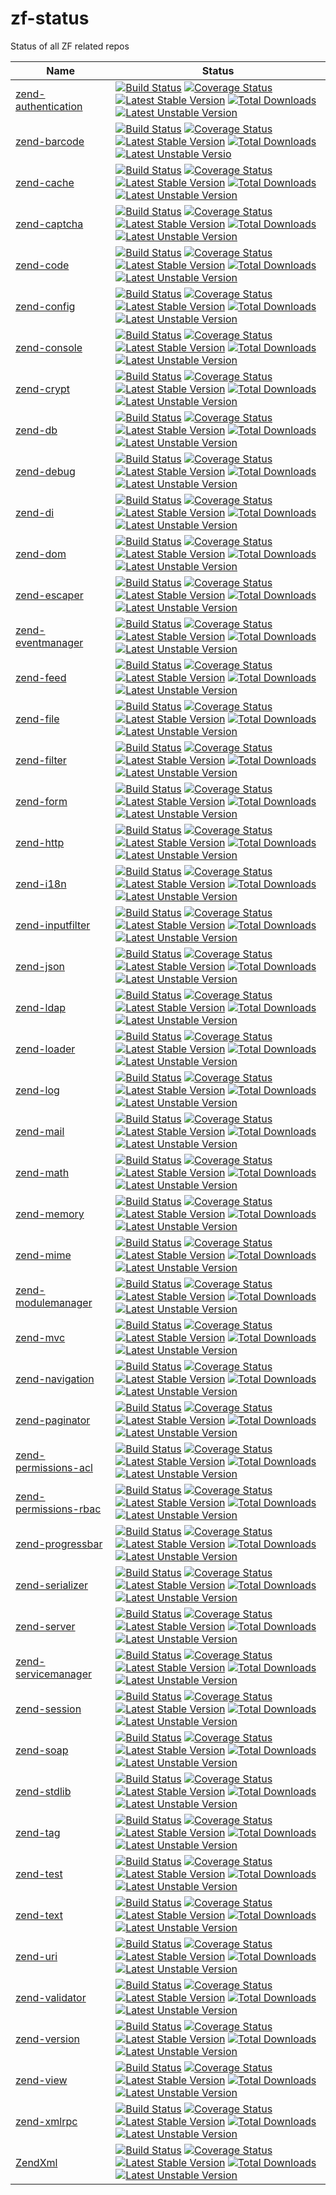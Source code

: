# zf-status
Status of all ZF related repos

| Name | Status          |
| ------------- | ----------- |
| [zend-authentication](https://github.com/zendframework/zend-authentication) | [![Build Status](https://secure.travis-ci.org/zendframework/zend-authentication.svg?branch=master)](https://secure.travis-ci.org/zendframework/zend-authentication) [![Coverage Status](https://coveralls.io/repos/zendframework/zend-authentication/badge.svg?branch=master)](https://coveralls.io/r/zendframework/zend-authentication?branch=master) [![Latest Stable Version](https://poser.pugx.org/zendframework/zend-authentication/v/stable)](https://packagist.org/packages/zendframework/zend-authentication) [![Total Downloads](https://poser.pugx.org/zendframework/zend-authentication/downloads)](https://packagist.org/packages/zendframework/zend-authentication) [![Latest Unstable Version](https://poser.pugx.org/zendframework/zend-authentication/v/unstable)](https://packagist.org/packages/zendframework/zend-authentication) |
| [zend-barcode](https://github.com/zendframework/zend-barcode) | [![Build Status](https://secure.travis-ci.org/zendframework/zend-barcode.svg?branch=master)](https://secure.travis-ci.org/zendframework/zend-barcode) [![Coverage Status](https://coveralls.io/repos/zendframework/zend-barcode/badge.svg?branch=master)](https://coveralls.io/r/zendframework/zend-barcode?branch=master) [![Latest Stable Version](https://poser.pugx.org/zendframework/zend-barcode/v/stable)](https://packagist.org/packages/zendframework/zend-barcode) [![Total Downloads](https://poser.pugx.org/zendframework/zend-barcode/downloads)](https://packagist.org/packages/zendframework/zend-barcode) [![Latest Unstable Versio ](https://poser.pugx.org/zendframework/zend-barcode/v/unstable)](https://packagist.org/packages/zendframework/zend-barcode) |
| [zend-cache](https://github.com/zendframework/zend-cache) | [![Build Status](https://secure.travis-ci.org/zendframework/zend-cache.svg?branch=master)](https://secure.travis-ci.org/zendframework/zend-cache) [![Coverage Status](https://coveralls.io/repos/zendframework/zend-cache/badge.svg?branch=master)](https://coveralls.io/r/zendframework/zend-cache?branch=master) [![Latest Stable Version](https://poser.pugx.org/zendframework/zend-cache/v/stable)](https://packagist.org/packages/zendframework/zend-cache) [![Total Downloads](https://poser.pugx.org/zendframework/zend-cache/downloads)](https://packagist.org/packages/zendframework/zend-cache) [![Latest Unstable Version](https://poser.pugx.org/zendframework/zend-cache/v/unstable)](https://packagist.org/packages/zendframework/zend-cache) |
| [zend-captcha](https://github.com/zendframework/zend-captcha) | [![Build Status](https://secure.travis-ci.org/zendframework/zend-captcha.svg?branch=master)](https://secure.travis-ci.org/zendframework/zend-captcha) [![Coverage Status](https://coveralls.io/repos/zendframework/zend-captcha/badge.svg?branch=master)](https://coveralls.io/r/zendframework/zend-captcha?branch=master) [![Latest Stable Version](https://poser.pugx.org/zendframework/zend-captcha/v/stable)](https://packagist.org/packages/zendframework/zend-captcha) [![Total Downloads](https://poser.pugx.org/zendframework/zend-captcha/downloads)](https://packagist.org/packages/zendframework/zend-captcha) [![Latest Unstable Version](https://poser.pugx.org/zendframework/zend-captcha/v/unstable)](https://packagist.org/packages/zendframework/zend-captcha) |
| [zend-code](https://github.com/zendframework/zend-code) | [![Build Status](https://secure.travis-ci.org/zendframework/zend-code.svg?branch=master)](https://secure.travis-ci.org/zendframework/zend-code) [![Coverage Status](https://coveralls.io/repos/zendframework/zend-code/badge.svg?branch=master)](https://coveralls.io/r/zendframework/zend-code?branch=master) [![Latest Stable Version](https://poser.pugx.org/zendframework/zend-code/v/stable)](https://packagist.org/packages/zendframework/zend-code) [![Total Downloads](https://poser.pugx.org/zendframework/zend-code/downloads)](https://packagist.org/packages/zendframework/zend-code) [![Latest Unstable Version](https://poser.pugx.org/zendframework/zend-code/v/unstable)](https://packagist.org/packages/zendframework/zend-code) |
| [zend-config](https://github.com/zendframework/zend-config) | [![Build Status](https://secure.travis-ci.org/zendframework/zend-config.svg?branch=master)](https://secure.travis-ci.org/zendframework/zend-config) [![Coverage Status](https://coveralls.io/repos/zendframework/zend-config/badge.svg?branch=master)](https://coveralls.io/r/zendframework/zend-config?branch=master) [![Latest Stable Version](https://poser.pugx.org/zendframework/zend-config/v/stable)](https://packagist.org/packages/zendframework/zend-config) [![Total Downloads](https://poser.pugx.org/zendframework/zend-config/downloads)](https://packagist.org/packages/zendframework/zend-config) [![Latest Unstable Version](https://poser.pugx.org/zendframework/zend-config/v/unstable)](https://packagist.org/packages/zendframework/zend-config) |
| [zend-console](https://github.com/zendframework/zend-console) | [![Build Status](https://secure.travis-ci.org/zendframework/zend-console.svg?branch=master)](https://secure.travis-ci.org/zendframework/zend-console) [![Coverage Status](https://coveralls.io/repos/zendframework/zend-console/badge.svg?branch=master)](https://coveralls.io/r/zendframework/zend-console?branch=master) [![Latest Stable Version](https://poser.pugx.org/zendframework/zend-console/v/stable)](https://packagist.org/packages/zendframework/zend-console) [![Total Downloads](https://poser.pugx.org/zendframework/zend-console/downloads)](https://packagist.org/packages/zendframework/zend-console) [![Latest Unstable Version](https://poser.pugx.org/zendframework/zend-console/v/unstable)](https://packagist.org/packages/zendframework/zend-console) |
| [zend-crypt](https://github.com/zendframework/zend-crypt) | [![Build Status](https://secure.travis-ci.org/zendframework/zend-crypt.svg?branch=master)](https://secure.travis-ci.org/zendframework/zend-crypt) [![Coverage Status](https://coveralls.io/repos/zendframework/zend-crypt/badge.svg?branch=master)](https://coveralls.io/r/zendframework/zend-crypt?branch=master) [![Latest Stable Version](https://poser.pugx.org/zendframework/zend-crypt/v/stable)](https://packagist.org/packages/zendframework/zend-crypt) [![Total Downloads](https://poser.pugx.org/zendframework/zend-crypt/downloads)](https://packagist.org/packages/zendframework/zend-crypt) [![Latest Unstable Version](https://poser.pugx.org/zendframework/zend-crypt/v/unstable)](https://packagist.org/packages/zendframework/zend-crypt) |
| [zend-db](https://github.com/zendframework/zend-db) | [![Build Status](https://secure.travis-ci.org/zendframework/zend-db.svg?branch=master)](https://secure.travis-ci.org/zendframework/zend-db) [![Coverage Status](https://coveralls.io/repos/zendframework/zend-db/badge.svg?branch=master)](https://coveralls.io/r/zendframework/zend-db?branch=master) [![Latest Stable Version](https://poser.pugx.org/zendframework/zend-db/v/stable)](https://packagist.org/packages/zendframework/zend-db) [![Total Downloads](https://poser.pugx.org/zendframework/zend-db/downloads)](https://packagist.org/packages/zendframework/zend-db) [![Latest Unstable Version](https://poser.pugx.org/zendframework/zend-db/v/unstable)](https://packagist.org/packages/zendframework/zend-db) |
| [zend-debug](https://github.com/zendframework/zend-debug) | [![Build Status](https://secure.travis-ci.org/zendframework/zend-debug.svg?branch=master)](https://secure.travis-ci.org/zendframework/zend-debug) [![Coverage Status](https://coveralls.io/repos/zendframework/zend-debug/badge.svg?branch=master)](https://coveralls.io/r/zendframework/zend-debug?branch=master) [![Latest Stable Version](https://poser.pugx.org/zendframework/zend-debug/v/stable)](https://packagist.org/packages/zendframework/zend-debug) [![Total Downloads](https://poser.pugx.org/zendframework/zend-debug/downloads)](https://packagist.org/packages/zendframework/zend-debug) [![Latest Unstable Version](https://poser.pugx.org/zendframework/zend-debug/v/unstable)](https://packagist.org/packages/zendframework/zend-debug) |
| [zend-di](https://github.com/zendframework/zend-di) | [![Build Status](https://secure.travis-ci.org/zendframework/zend-di.svg?branch=master)](https://secure.travis-ci.org/zendframework/zend-di) [![Coverage Status](https://coveralls.io/repos/zendframework/zend-di/badge.svg?branch=master)](https://coveralls.io/r/zendframework/zend-di?branch=master) [![Latest Stable Version](https://poser.pugx.org/zendframework/zend-debug/v/stable)](https://packagist.org/packages/zendframework/zend-debug) [![Total Downloads](https://poser.pugx.org/zendframework/zend-debug/downloads)](https://packagist.org/packages/zendframework/zend-debug) [![Latest Unstable Version](https://poser.pugx.org/zendframework/zend-debug/v/unstable)](https://packagist.org/packages/zendframework/zend-debug) |
| [zend-dom](https://github.com/zendframework/zend-dom) | [![Build Status](https://secure.travis-ci.org/zendframework/zend-dom.svg?branch=master)](https://secure.travis-ci.org/zendframework/zend-dom) [![Coverage Status](https://coveralls.io/repos/zendframework/zend-dom/badge.svg?branch=master)](https://coveralls.io/r/zendframework/zend-dom?branch=master) [![Latest Stable Version](https://poser.pugx.org/zendframework/zend-di/v/stable)](https://packagist.org/packages/zendframework/zend-di) [![Total Downloads](https://poser.pugx.org/zendframework/zend-di/downloads)](https://packagist.org/packages/zendframework/zend-di) [![Latest Unstable Version](https://poser.pugx.org/zendframework/zend-di/v/unstable)](https://packagist.org/packages/zendframework/zend-di) |
| [zend-escaper](https://github.com/zendframework/zend-escaper) | [![Build Status](https://secure.travis-ci.org/zendframework/zend-escaper.svg?branch=master)](https://secure.travis-ci.org/zendframework/zend-escaper) [![Coverage Status](https://coveralls.io/repos/zendframework/zend-escaper/badge.svg?branch=master)](https://coveralls.io/r/zendframework/zend-escaper?branch=master) [![Latest Stable Version](https://poser.pugx.org/zendframework/zend-escaper/v/stable)](https://packagist.org/packages/zendframework/zend-escaper) [![Total Downloads](https://poser.pugx.org/zendframework/zend-escaper/downloads)](https://packagist.org/packages/zendframework/zend-escaper) [![Latest Unstable Version](https://poser.pugx.org/zendframework/zend-escaper/v/unstable)](https://packagist.org/packages/zendframework/zend-escaper) |
| [zend-eventmanager](https://github.com/zendframework/zend-eventmanager) | [![Build Status](https://secure.travis-ci.org/zendframework/zend-eventmanager.svg?branch=master)](https://secure.travis-ci.org/zendframework/zend-eventmanager) [![Coverage Status](https://coveralls.io/repos/zendframework/zend-eventmanager/badge.svg?branch=master)](https://coveralls.io/r/zendframework/zend-eventmanager?branch=master) [![Latest Stable Version](https://poser.pugx.org/zendframework/zend-escaper/v/stable)](https://packagist.org/packages/zendframework/zend-escaper) [![Total Downloads](https://poser.pugx.org/zendframework/zend-escaper/downloads)](https://packagist.org/packages/zendframework/zend-escaper) [![Latest Unstable Version](https://poser.pugx.org/zendframework/zend-escaper/v/unstable)](https://packagist.org/packages/zendframework/zend-escaper) |
| [zend-feed](https://github.com/zendframework/zend-feed) | [![Build Status](https://secure.travis-ci.org/zendframework/zend-feed.svg?branch=master)](https://secure.travis-ci.org/zendframework/zend-feed) [![Coverage Status](https://coveralls.io/repos/zendframework/zend-feed/badge.svg?branch=master)](https://coveralls.io/r/zendframework/zend-feed?branch=master) [![Latest Stable Version](https://poser.pugx.org/zendframework/zend-feed/v/stable)](https://packagist.org/packages/zendframework/zend-feed) [![Total Downloads](https://poser.pugx.org/zendframework/zend-feed/downloads)](https://packagist.org/packages/zendframework/zend-feed) [![Latest Unstable Version](https://poser.pugx.org/zendframework/zend-feed/v/unstable)](https://packagist.org/packages/zendframework/zend-feed) |
| [zend-file](https://github.com/zendframework/zend-file) | [![Build Status](https://secure.travis-ci.org/zendframework/zend-file.svg?branch=master)](https://secure.travis-ci.org/zendframework/zend-file) [![Coverage Status](https://coveralls.io/repos/zendframework/zend-file/badge.svg?branch=master)](https://coveralls.io/r/zendframework/zend-file?branch=master) [![Latest Stable Version](https://poser.pugx.org/zendframework/zend-file/v/stable)](https://packagist.org/packages/zendframework/zend-file) [![Total Downloads](https://poser.pugx.org/zendframework/zend-file/downloads)](https://packagist.org/packages/zendframework/zend-file) [![Latest Unstable Version](https://poser.pugx.org/zendframework/zend-file/v/unstable)](https://packagist.org/packages/zendframework/zend-file) |
| [zend-filter](https://github.com/zendframework/zend-filter) | [![Build Status](https://secure.travis-ci.org/zendframework/zend-filter.svg?branch=master)](https://secure.travis-ci.org/zendframework/zend-filter) [![Coverage Status](https://coveralls.io/repos/zendframework/zend-filter/badge.svg?branch=master)](https://coveralls.io/r/zendframework/zend-filter?branch=master) [![Latest Stable Version](https://poser.pugx.org/zendframework/zend-filter/v/stable)](https://packagist.org/packages/zendframework/zend-filter) [![Total Downloads](https://poser.pugx.org/zendframework/zend-filter/downloads)](https://packagist.org/packages/zendframework/zend-filter) [![Latest Unstable Version](https://poser.pugx.org/zendframework/zend-filter/v/unstable)](https://packagist.org/packages/zendframework/zend-filter) |
| [zend-form](https://github.com/zendframework/zend-form) | [![Build Status](https://secure.travis-ci.org/zendframework/zend-form.svg?branch=master)](https://secure.travis-ci.org/zendframework/zend-form) [![Coverage Status](https://coveralls.io/repos/zendframework/zend-form/badge.svg?branch=master)](https://coveralls.io/r/zendframework/zend-form?branch=master) [![Latest Stable Version](https://poser.pugx.org/zendframework/zend-filter/v/stable)](https://packagist.org/packages/zendframework/zend-filter) [![Total Downloads](https://poser.pugx.org/zendframework/zend-filter/downloads)](https://packagist.org/packages/zendframework/zend-filter) [![Latest Unstable Version](https://poser.pugx.org/zendframework/zend-filter/v/unstable)](https://packagist.org/packages/zendframework/zend-filter) |
| [zend-http](https://github.com/zendframework/zend-http) | [![Build Status](https://secure.travis-ci.org/zendframework/zend-http.svg?branch=master)](https://secure.travis-ci.org/zendframework/zend-http) [![Coverage Status](https://coveralls.io/repos/zendframework/zend-http/badge.svg?branch=master)](https://coveralls.io/r/zendframework/zend-http?branch=master) [![Latest Stable Version](https://poser.pugx.org/zendframework/zend-http/v/stable)](https://packagist.org/packages/zendframework/zend-http) [![Total Downloads](https://poser.pugx.org/zendframework/zend-http/downloads)](https://packagist.org/packages/zendframework/zend-http) [![Latest Unstable Version](https://poser.pugx.org/zendframework/zend-http/v/unstable)](https://packagist.org/packages/zendframework/zend-http) |
| [zend-i18n](https://github.com/zendframework/zend-i18n) | [![Build Status](https://secure.travis-ci.org/zendframework/zend-i18n.svg?branch=master)](https://secure.travis-ci.org/zendframework/zend-i18n) [![Coverage Status](https://coveralls.io/repos/zendframework/zend-i18n/badge.svg?branch=master)](https://coveralls.io/r/zendframework/zend-i18n?branch=master) [![Latest Stable Version](https://poser.pugx.org/zendframework/zend-i18n/v/stable)](https://packagist.org/packages/zendframework/zend-i18n) [![Total Downloads](https://poser.pugx.org/zendframework/zend-i18n/downloads)](https://packagist.org/packages/zendframework/zend-i18n) [![Latest Unstable Version](https://poser.pugx.org/zendframework/zend-i18n/v/unstable)](https://packagist.org/packages/zendframework/zend-i18n) |
| [zend-inputfilter](https://github.com/zendframework/zend-inputfilter) | [![Build Status](https://secure.travis-ci.org/zendframework/zend-inputfilter.svg?branch=master)](https://secure.travis-ci.org/zendframework/zend-inputfilter) [![Coverage Status](https://coveralls.io/repos/zendframework/zend-inputfilter/badge.svg?branch=master)](https://coveralls.io/r/zendframework/zend-inputfilter?branch=master) [![Latest Stable Version](https://poser.pugx.org/zendframework/zend-inputfilter/v/stable)](https://packagist.org/packages/zendframework/zend-inputfilter) [![Total Downloads](https://poser.pugx.org/zendframework/zend-inputfilter/downloads)](https://packagist.org/packages/zendframework/zend-inputfilter) [![Latest Unstable Version](https://poser.pugx.org/zendframework/zend-inputfilter/v/unstable)](https://packagist.org/packages/zendframework/zend-inputfilter) |
| [zend-json](https://github.com/zendframework/zend-json) | [![Build Status](https://secure.travis-ci.org/zendframework/zend-json.svg?branch=master)](https://secure.travis-ci.org/zendframework/zend-json) [![Coverage Status](https://coveralls.io/repos/zendframework/zend-json/badge.svg?branch=master)](https://coveralls.io/r/zendframework/zend-json?branch=master) [![Latest Stable Version](https://poser.pugx.org/zendframework/zend-json/v/stable)](https://packagist.org/packages/zendframework/zend-json) [![Total Downloads](https://poser.pugx.org/zendframework/zend-json/downloads)](https://packagist.org/packages/zendframework/zend-json) [![Latest Unstable Version](https://poser.pugx.org/zendframework/zend-json/v/unstable)](https://packagist.org/packages/zendframework/zend-json) |
| [zend-ldap](https://github.com/zendframework/zend-ldap) | [![Build Status](https://secure.travis-ci.org/zendframework/zend-ldap.svg?branch=master)](https://secure.travis-ci.org/zendframework/zend-ldap) [![Coverage Status](https://coveralls.io/repos/zendframework/zend-ldap/badge.svg?branch=master)](https://coveralls.io/r/zendframework/zend-ldap?branch=master) [![Latest Stable Version](https://poser.pugx.org/zendframework/zend-ldap/v/stable)](https://packagist.org/packages/zendframework/zend-ldap) [![Total Downloads](https://poser.pugx.org/zendframework/zend-ldap/downloads)](https://packagist.org/packages/zendframework/zend-ldap) [![Latest Unstable Version](https://poser.pugx.org/zendframework/zend-ldap/v/unstable)](https://packagist.org/packages/zendframework/zend-ldap) |
| [zend-loader](https://github.com/zendframework/zend-loader) | [![Build Status](https://secure.travis-ci.org/zendframework/zend-loader.svg?branch=master)](https://secure.travis-ci.org/zendframework/zend-loader) [![Coverage Status](https://coveralls.io/repos/zendframework/zend-loader/badge.svg?branch=master)](https://coveralls.io/r/zendframework/zend-loader?branch=master) [![Latest Stable Version](https://poser.pugx.org/zendframework/zend-loader/v/stable)](https://packagist.org/packages/zendframework/zend-loader) [![Total Downloads](https://poser.pugx.org/zendframework/zend-loader/downloads)](https://packagist.org/packages/zendframework/zend-loader) [![Latest Unstable Version](https://poser.pugx.org/zendframework/zend-loader/v/unstable)](https://packagist.org/packages/zendframework/zend-loader) |
| [zend-log](https://github.com/zendframework/zend-log) | [![Build Status](https://secure.travis-ci.org/zendframework/zend-log.svg?branch=master)](https://secure.travis-ci.org/zendframework/zend-log) [![Coverage Status](https://coveralls.io/repos/zendframework/zend-log/badge.svg?branch=master)](https://coveralls.io/r/zendframework/zend-log?branch=master) [![Latest Stable Version](https://poser.pugx.org/zendframework/zend-log/v/stable)](https://packagist.org/packages/zendframework/zend-log) [![Total Downloads](https://poser.pugx.org/zendframework/zend-log/downloads)](https://packagist.org/packages/zendframework/zend-log) [![Latest Unstable Version](https://poser.pugx.org/zendframework/zend-log/v/unstable)](https://packagist.org/packages/zendframework/zend-log) |
| [zend-mail](https://github.com/zendframework/zend-mail) | [![Build Status](https://secure.travis-ci.org/zendframework/zend-mail.svg?branch=master)](https://secure.travis-ci.org/zendframework/zend-mail) [![Coverage Status](https://coveralls.io/repos/zendframework/zend-mail/badge.svg?branch=master)](https://coveralls.io/r/zendframework/zend-mail?branch=master) [![Latest Stable Version](https://poser.pugx.org/zendframework/zend-mail/v/stable)](https://packagist.org/packages/zendframework/zend-mail) [![Total Downloads](https://poser.pugx.org/zendframework/zend-mail/downloads)](https://packagist.org/packages/zendframework/zend-mail) [![Latest Unstable Version](https://poser.pugx.org/zendframework/zend-mail/v/unstable)](https://packagist.org/packages/zendframework/zend-mail) |
| [zend-math](https://github.com/zendframework/zend-math) | [![Build Status](https://secure.travis-ci.org/zendframework/zend-math.svg?branch=master)](https://secure.travis-ci.org/zendframework/zend-math) [![Coverage Status](https://coveralls.io/repos/zendframework/zend-math/badge.svg?branch=master)](https://coveralls.io/r/zendframework/zend-math?branch=master) [![Latest Stable Version](https://poser.pugx.org/zendframework/zend-math/v/stable)](https://packagist.org/packages/zendframework/zend-math) [![Total Downloads](https://poser.pugx.org/zendframework/zend-math/downloads)](https://packagist.org/packages/zendframework/zend-math) [![Latest Unstable Version](https://poser.pugx.org/zendframework/zend-math/v/unstable)](https://packagist.org/packages/zendframework/zend-math) |
| [zend-memory](https://github.com/zendframework/zend-memory) | [![Build Status](https://secure.travis-ci.org/zendframework/zend-memory.svg?branch=master)](https://secure.travis-ci.org/zendframework/zend-memory) [![Coverage Status](https://coveralls.io/repos/zendframework/zend-memory/badge.svg?branch=master)](https://coveralls.io/r/zendframework/zend-memory?branch=master) [![Latest Stable Version](https://poser.pugx.org/zendframework/zend-memory/v/stable)](https://packagist.org/packages/zendframework/zend-memory) [![Total Downloads](https://poser.pugx.org/zendframework/zend-memory/downloads)](https://packagist.org/packages/zendframework/zend-memory) [![Latest Unstable Version](https://poser.pugx.org/zendframework/zend-memory/v/unstable)](https://packagist.org/packages/zendframework/zend-memory) |
| [zend-mime](https://github.com/zendframework/zend-mime) | [![Build Status](https://secure.travis-ci.org/zendframework/zend-mime.svg?branch=master)](https://secure.travis-ci.org/zendframework/zend-mime) [![Coverage Status](https://coveralls.io/repos/zendframework/zend-mime/badge.svg?branch=master)](https://coveralls.io/r/zendframework/zend-mime?branch=master) [![Latest Stable Version](https://poser.pugx.org/zendframework/zend-mime/v/stable)](https://packagist.org/packages/zendframework/zend-mime) [![Total Downloads](https://poser.pugx.org/zendframework/zend-mime/downloads)](https://packagist.org/packages/zendframework/zend-mime) [![Latest Unstable Version](https://poser.pugx.org/zendframework/zend-mime/v/unstable)](https://packagist.org/packages/zendframework/zend-mime) |
| [zend-modulemanager](https://github.com/zendframework/zend-modulemanager) | [![Build Status](https://secure.travis-ci.org/zendframework/zend-modulemanager.svg?branch=master)](https://secure.travis-ci.org/zendframework/zend-modulemanager) [![Coverage Status](https://coveralls.io/repos/zendframework/zend-modulemanager/badge.svg?branch=master)](https://coveralls.io/r/zendframework/zend-modulemanager?branch=master) [![Latest Stable Version](https://poser.pugx.org/zendframework/zend-modulemanager/v/stable)](https://packagist.org/packages/zendframework/zend-modulemanager) [![Total Downloads](https://poser.pugx.org/zendframework/zend-modulemanager/downloads)](https://packagist.org/packages/zendframework/zend-modulemanager) [![Latest Unstable Version](https://poser.pugx.org/zendframework/zend-modulemanager/v/unstable)](https://packagist.org/packages/zendframework/zend-modulemanager) |
| [zend-mvc](https://github.com/zendframework/zend-mvc) | [![Build Status](https://secure.travis-ci.org/zendframework/zend-mvc.svg?branch=master)](https://secure.travis-ci.org/zendframework/zend-mvc) [![Coverage Status](https://coveralls.io/repos/zendframework/zend-mvc/badge.svg?branch=master)](https://coveralls.io/r/zendframework/zend-mvc?branch=master) [![Latest Stable Version](https://poser.pugx.org/zendframework/zend-mvc/v/stable)](https://packagist.org/packages/zendframework/zend-mvc) [![Total Downloads](https://poser.pugx.org/zendframework/zend-mvc/downloads)](https://packagist.org/packages/zendframework/zend-mvc) [![Latest Unstable Version](https://poser.pugx.org/zendframework/zend-mvc/v/unstable)](https://packagist.org/packages/zendframework/zend-mvc) |
| [zend-navigation](https://github.com/zendframework/zend-navigation) | [![Build Status](https://secure.travis-ci.org/zendframework/zend-navigation.svg?branch=master)](https://secure.travis-ci.org/zendframework/zend-navigation) [![Coverage Status](https://coveralls.io/repos/zendframework/zend-navigation/badge.svg?branch=master)](https://coveralls.io/r/zendframework/zend-navigation?branch=master) [![Latest Stable Version](https://poser.pugx.org/zendframework/zend-navigation/v/stable)](https://packagist.org/packages/zendframework/zend-navigation) [![Total Downloads](https://poser.pugx.org/zendframework/zend-navigation/downloads)](https://packagist.org/packages/zendframework/zend-navigation) [![Latest Unstable Version](https://poser.pugx.org/zendframework/zend-navigation/v/unstable)](https://packagist.org/packages/zendframework/zend-navigation) |
| [zend-paginator](https://github.com/zendframework/zend-paginator) | [![Build Status](https://secure.travis-ci.org/zendframework/zend-paginator.svg?branch=master)](https://secure.travis-ci.org/zendframework/zend-paginator) [![Coverage Status](https://coveralls.io/repos/zendframework/zend-paginator/badge.svg?branch=master)](https://coveralls.io/r/zendframework/zend-paginator?branch=master) [![Latest Stable Version](https://poser.pugx.org/zendframework/zend-paginator/v/stable)](https://packagist.org/packages/zendframework/zend-paginator) [![Total Downloads](https://poser.pugx.org/zendframework/zend-paginator/downloads)](https://packagist.org/packages/zendframework/zend-paginator) [![Latest Unstable Version](https://poser.pugx.org/zendframework/zend-paginator/v/unstable)](https://packagist.org/packages/zendframework/zend-paginator) |
| [zend-permissions-acl](https://github.com/zendframework/zend-permissions-acl) | [![Build Status](https://secure.travis-ci.org/zendframework/zend-permissions-acl.svg?branch=master)](https://secure.travis-ci.org/zendframework/zend-permissions-acl) [![Coverage Status](https://coveralls.io/repos/zendframework/zend-permissions-acl/badge.svg?branch=master)](https://coveralls.io/r/zendframework/zend-permissions-acl?branch=master) [![Latest Stable Version](https://poser.pugx.org/zendframework/zend-permissions-acl/v/stable)](https://packagist.org/packages/zendframework/zend-permissions-acl) [![Total Downloads](https://poser.pugx.org/zendframework/zend-permissions-acl/downloads)](https://packagist.org/packages/zendframework/zend-permissions-acl) [![Latest Unstable Version](https://poser.pugx.org/zendframework/zend-permissions-acl/v/unstable)](https://packagist.org/packages/zendframework/zend-permissions-acl) |
| [zend-permissions-rbac](https://github.com/zendframework/zend-permissions-rbac) | [![Build Status](https://secure.travis-ci.org/zendframework/zend-permissions-rbac.svg?branch=master)](https://secure.travis-ci.org/zendframework/zend-permissions-rbac) [![Coverage Status](https://coveralls.io/repos/zendframework/zend-permissions-rbac/badge.svg?branch=master)](https://coveralls.io/r/zendframework/zend-permissions-rbac?branch=master) [![Latest Stable Version](https://poser.pugx.org/zendframework/zend-permissions-rbac/v/stable)](https://packagist.org/packages/zendframework/zend-permissions-rbac) [![Total Downloads](https://poser.pugx.org/zendframework/zend-permissions-rbac/downloads)](https://packagist.org/packages/zendframework/zend-permissions-rbac) [![Latest Unstable Version](https://poser.pugx.org/zendframework/zend-permissions-rbac/v/unstable)](https://packagist.org/packages/zendframework/zend-permissions-rbac) |
| [zend-progressbar](https://github.com/zendframework/zend-progressbar) | [![Build Status](https://secure.travis-ci.org/zendframework/zend-progressbar.svg?branch=master)](https://secure.travis-ci.org/zendframework/zend-progressbar) [![Coverage Status](https://coveralls.io/repos/zendframework/zend-progressbar/badge.svg?branch=master)](https://coveralls.io/r/zendframework/zend-progressbar?branch=master) [![Latest Stable Version](https://poser.pugx.org/zendframework/zend-progressbar/v/stable)](https://packagist.org/packages/zendframework/zend-progressbar) [![Total Downloads](https://poser.pugx.org/zendframework/zend-progressbar/downloads)](https://packagist.org/packages/zendframework/zend-progressbar) [![Latest Unstable Version](https://poser.pugx.org/zendframework/zend-progressbar/v/unstable)](https://packagist.org/packages/zendframework/zend-progressbar) |
| [zend-serializer](https://github.com/zendframework/zend-serializer) | [![Build Status](https://secure.travis-ci.org/zendframework/zend-serializer.svg?branch=master)](https://secure.travis-ci.org/zendframework/zend-serializer) [![Coverage Status](https://coveralls.io/repos/zendframework/zend-serializer/badge.svg?branch=master)](https://coveralls.io/r/zendframework/zend-serializer?branch=master) [![Latest Stable Version](https://poser.pugx.org/zendframework/zend-serializer/v/stable)](https://packagist.org/packages/zendframework/zend-serializer) [![Total Downloads](https://poser.pugx.org/zendframework/zend-serializer/downloads)](https://packagist.org/packages/zendframework/zend-serializer) [![Latest Unstable Version](https://poser.pugx.org/zendframework/zend-serializer/v/unstable)](https://packagist.org/packages/zendframework/zend-serializer) |
| [zend-server](https://github.com/zendframework/zend-server) | [![Build Status](https://secure.travis-ci.org/zendframework/zend-server.svg?branch=master)](https://secure.travis-ci.org/zendframework/zend-server) [![Coverage Status](https://coveralls.io/repos/zendframework/zend-server/badge.svg?branch=master)](https://coveralls.io/r/zendframework/zend-server?branch=master) [![Latest Stable Version](https://poser.pugx.org/zendframework/zend-server/v/stable)](https://packagist.org/packages/zendframework/zend-server) [![Total Downloads](https://poser.pugx.org/zendframework/zend-server/downloads)](https://packagist.org/packages/zendframework/zend-server) [![Latest Unstable Version](https://poser.pugx.org/zendframework/zend-server/v/unstable)](https://packagist.org/packages/zendframework/zend-server) |
| [zend-servicemanager](https://github.com/zendframework/zend-servicemanager) | [![Build Status](https://secure.travis-ci.org/zendframework/zend-servicemanager.svg?branch=master)](https://secure.travis-ci.org/zendframework/zend-servicemanager) [![Coverage Status](https://coveralls.io/repos/zendframework/zend-servicemanager/badge.svg?branch=master)](https://coveralls.io/r/zendframework/zend-servicemanager?branch=master) [![Latest Stable Version](https://poser.pugx.org/zendframework/zend-servicemanager/v/stable)](https://packagist.org/packages/zendframework/zend-servicemanager) [![Total Downloads](https://poser.pugx.org/zendframework/zend-servicemanager/downloads)](https://packagist.org/packages/zendframework/zend-servicemanager) [![Latest Unstable Version](https://poser.pugx.org/zendframework/zend-servicemanager/v/unstable)](https://packagist.org/packages/zendframework/zend-servicemanager) |
| [zend-session](https://github.com/zendframework/zend-session) | [![Build Status](https://secure.travis-ci.org/zendframework/zend-session.svg?branch=master)](https://secure.travis-ci.org/zendframework/zend-session) [![Coverage Status](https://coveralls.io/repos/zendframework/zend-session/badge.svg?branch=master)](https://coveralls.io/r/zendframework/zend-session?branch=master) [![Latest Stable Version](https://poser.pugx.org/zendframework/zend-session/v/stable)](https://packagist.org/packages/zendframework/zend-session) [![Total Downloads](https://poser.pugx.org/zendframework/zend-session/downloads)](https://packagist.org/packages/zendframework/zend-session) [![Latest Unstable Version](https://poser.pugx.org/zendframework/zend-session/v/unstable)](https://packagist.org/packages/zendframework/zend-session) |
| [zend-soap](https://github.com/zendframework/zend-soap) | [![Build Status](https://secure.travis-ci.org/zendframework/zend-soap.svg?branch=master)](https://secure.travis-ci.org/zendframework/zend-soap) [![Coverage Status](https://coveralls.io/repos/zendframework/zend-soap/badge.svg?branch=master)](https://coveralls.io/r/zendframework/zend-soap?branch=master) [![Latest Stable Version](https://poser.pugx.org/zendframework/zend-soap/v/stable)](https://packagist.org/packages/zendframework/zend-soap) [![Total Downloads](https://poser.pugx.org/zendframework/zend-soap/downloads)](https://packagist.org/packages/zendframework/zend-soap) [![Latest Unstable Version](https://poser.pugx.org/zendframework/zend-soap/v/unstable)](https://packagist.org/packages/zendframework/zend-soap) |
| [zend-stdlib](https://github.com/zendframework/zend-stdlib) | [![Build Status](https://secure.travis-ci.org/zendframework/zend-stdlib.svg?branch=master)](https://secure.travis-ci.org/zendframework/zend-stdlib) [![Coverage Status](https://coveralls.io/repos/zendframework/zend-stdlib/badge.svg?branch=master)](https://coveralls.io/r/zendframework/zend-stdlib?branch=master) [![Latest Stable Version](https://poser.pugx.org/zendframework/zend-stdlib/v/stable)](https://packagist.org/packages/zendframework/zend-stdlib) [![Total Downloads](https://poser.pugx.org/zendframework/zend-stdlib/downloads)](https://packagist.org/packages/zendframework/zend-stdlib) [![Latest Unstable Version](https://poser.pugx.org/zendframework/zend-stdlib/v/unstable)](https://packagist.org/packages/zendframework/zend-stdlib) |
| [zend-tag](https://github.com/zendframework/zend-tag) | [![Build Status](https://secure.travis-ci.org/zendframework/zend-tag.svg?branch=master)](https://secure.travis-ci.org/zendframework/zend-tag) [![Coverage Status](https://coveralls.io/repos/zendframework/zend-tag/badge.svg?branch=master)](https://coveralls.io/r/zendframework/zend-tag?branch=master) [![Latest Stable Version](https://poser.pugx.org/zendframework/zend-tag/v/stable)](https://packagist.org/packages/zendframework/zend-tag) [![Total Downloads](https://poser.pugx.org/zendframework/zend-tag/downloads)](https://packagist.org/packages/zendframework/zend-tag) [![Latest Unstable Version](https://poser.pugx.org/zendframework/zend-tag/v/unstable)](https://packagist.org/packages/zendframework/zend-tag) |
| [zend-test](https://github.com/zendframework/zend-test) | [![Build Status](https://secure.travis-ci.org/zendframework/zend-test.svg?branch=master)](https://secure.travis-ci.org/zendframework/zend-test) [![Coverage Status](https://coveralls.io/repos/zendframework/zend-test/badge.svg?branch=master)](https://coveralls.io/r/zendframework/zend-test?branch=master) [![Latest Stable Version](https://poser.pugx.org/zendframework/zend-test/v/stable)](https://packagist.org/packages/zendframework/zend-test) [![Total Downloads](https://poser.pugx.org/zendframework/zend-test/downloads)](https://packagist.org/packages/zendframework/zend-test) [![Latest Unstable Version](https://poser.pugx.org/zendframework/zend-test/v/unstable)](https://packagist.org/packages/zendframework/zend-test) |
| [zend-text](https://github.com/zendframework/zend-text) | [![Build Status](https://secure.travis-ci.org/zendframework/zend-text.svg?branch=master)](https://secure.travis-ci.org/zendframework/zend-text) [![Coverage Status](https://coveralls.io/repos/zendframework/zend-text/badge.svg?branch=master)](https://coveralls.io/r/zendframework/zend-text?branch=master) [![Latest Stable Version](https://poser.pugx.org/zendframework/zend-text/v/stable)](https://packagist.org/packages/zendframework/zend-text) [![Total Downloads](https://poser.pugx.org/zendframework/zend-text/downloads)](https://packagist.org/packages/zendframework/zend-text) [![Latest Unstable Version](https://poser.pugx.org/zendframework/zend-text/v/unstable)](https://packagist.org/packages/zendframework/zend-text) |
| [zend-uri](https://github.com/zendframework/zend-uri) | [![Build Status](https://secure.travis-ci.org/zendframework/zend-uri.svg?branch=master)](https://secure.travis-ci.org/zendframework/zend-uri) [![Coverage Status](https://coveralls.io/repos/zendframework/zend-uri/badge.svg?branch=master)](https://coveralls.io/r/zendframework/zend-uri?branch=master) [![Latest Stable Version](https://poser.pugx.org/zendframework/zend-uri/v/stable)](https://packagist.org/packages/zendframework/zend-uri) [![Total Downloads](https://poser.pugx.org/zendframework/zend-uri/downloads)](https://packagist.org/packages/zendframework/zend-uri) [![Latest Unstable Version](https://poser.pugx.org/zendframework/zend-uri/v/unstable)](https://packagist.org/packages/zendframework/zend-uri) |
| [zend-validator](https://github.com/zendframework/zend-validator) | [![Build Status](https://secure.travis-ci.org/zendframework/zend-validator.svg?branch=master)](https://secure.travis-ci.org/zendframework/zend-validator) [![Coverage Status](https://coveralls.io/repos/zendframework/zend-validator/badge.svg?branch=master)](https://coveralls.io/r/zendframework/zend-validator?branch=master) [![Latest Stable Version](https://poser.pugx.org/zendframework/zend-validator/v/stable)](https://packagist.org/packages/zendframework/zend-validator) [![Total Downloads](https://poser.pugx.org/zendframework/zend-validator/downloads)](https://packagist.org/packages/zendframework/zend-validator) [![Latest Unstable Version](https://poser.pugx.org/zendframework/zend-validator/v/unstable)](https://packagist.org/packages/zendframework/zend-validator) |
| [zend-version](https://github.com/zendframework/zend-version) | [![Build Status](https://secure.travis-ci.org/zendframework/zend-version.svg?branch=master)](https://secure.travis-ci.org/zendframework/zend-version) [![Coverage Status](https://coveralls.io/repos/zendframework/zend-version/badge.svg?branch=master)](https://coveralls.io/r/zendframework/zend-version?branch=master) [![Latest Stable Version](https://poser.pugx.org/zendframework/zend-version/v/stable)](https://packagist.org/packages/zendframework/zend-version) [![Total Downloads](https://poser.pugx.org/zendframework/zend-version/downloads)](https://packagist.org/packages/zendframework/zend-version) [![Latest Unstable Version](https://poser.pugx.org/zendframework/zend-version/v/unstable)](https://packagist.org/packages/zendframework/zend-version) |
| [zend-view](https://github.com/zendframework/zend-view) | [![Build Status](https://secure.travis-ci.org/zendframework/zend-view.svg?branch=master)](https://secure.travis-ci.org/zendframework/zend-view) [![Coverage Status](https://coveralls.io/repos/zendframework/zend-view/badge.svg?branch=master)](https://coveralls.io/r/zendframework/zend-view?branch=master) [![Latest Stable Version](https://poser.pugx.org/zendframework/zend-view/v/stable)](https://packagist.org/packages/zendframework/zend-view) [![Total Downloads](https://poser.pugx.org/zendframework/zend-view/downloads)](https://packagist.org/packages/zendframework/zend-view) [![Latest Unstable Version](https://poser.pugx.org/zendframework/zend-view/v/unstable)](https://packagist.org/packages/zendframework/zend-view) |
| [zend-xmlrpc](https://github.com/zendframework/zend-xmlrpc) | [![Build Status](https://secure.travis-ci.org/zendframework/zend-xmlrpc.svg?branch=master)](https://secure.travis-ci.org/zendframework/zend-xmlrpc) [![Coverage Status](https://coveralls.io/repos/zendframework/zend-xmlrpc/badge.svg?branch=master)](https://coveralls.io/r/zendframework/zend-xmlrpc?branch=master) [![Latest Stable Version](https://poser.pugx.org/zendframework/zend-xmlrpc/v/stable)](https://packagist.org/packages/zendframework/zend-xmlrpc) [![Total Downloads](https://poser.pugx.org/zendframework/zend-xmlrpc/downloads)](https://packagist.org/packages/zendframework/zend-xmlrpc) [![Latest Unstable Version](https://poser.pugx.org/zendframework/zend-xmlrpc/v/unstable)](https://packagist.org/packages/zendframework/zend-xmlrpc) |
| [ZendXml](https://github.com/zendframework/ZendXml) | [![Build Status](https://secure.travis-ci.org/zendframework/ZendXml.svg?branch=master)](https://secure.travis-ci.org/zendframework/ZendXml) [![Coverage Status](https://coveralls.io/repos/zendframework/ZendXml/badge.svg?branch=master)](https://coveralls.io/r/zendframework/ZendXml?branch=master) [![Latest Stable Version](https://poser.pugx.org/zendframework/zendxml/v/stable)](https://packagist.org/packages/zendframework/zendxml) [![Total Downloads](https://poser.pugx.org/zendframework/zendxml/downloads)](https://packagist.org/packages/zendframework/zendxml) [![Latest Unstable Version](https://poser.pugx.org/zendframework/zendxml/v/unstable)](https://packagist.org/packages/zendframework/zendxml) |
